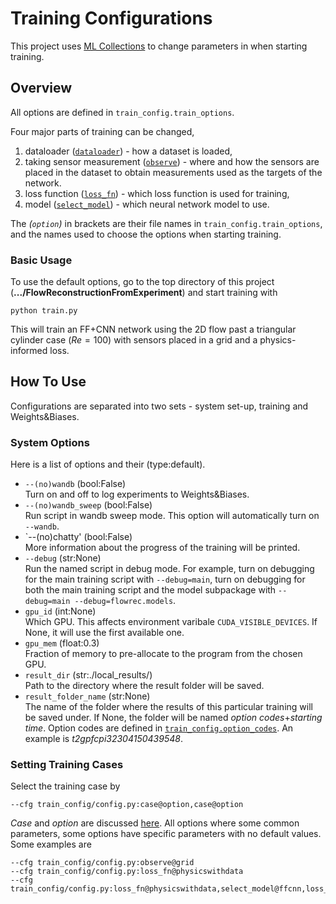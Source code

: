 # Training Configurations

This project uses [ML Collections](https://github.com/google/ml_collections) to change parameters in when starting training.

## Overview 

All options are defined in `train_config.train_options`.

Four major parts of training can be changed,

1. dataloader ([`dataloader`](./train_options/dataloader.py)) - how a dataset is loaded,
1. taking sensor measurement ([`observe`](./train_options/observe.py)) - where and how the sensors are placed in the dataset to obtain measurements used as the targets of the network.
1. loss function ([`loss_fn`](./train_options/loss_fn.py)) - which loss function is used for training,
1. model ([`select_model`](./train_options/select_model.py)) - which neural network model to use.

The *(`option`)* in brackets are their file names in `train_config.train_options`, and the names used to choose the options when starting training.

### Basic Usage
To use the default options, go to the top directory of this project (**.../FlowReconstructionFromExperiment**) and start training with 
    
    python train.py 

This will train an FF+CNN network using the 2D flow past a triangular cylinder case ($Re=100$) with sensors placed in a grid and a physics-informed loss.   

## How To Use
Configurations are separated into two sets - system set-up, training and Weights&Biases.

### System Options
Here is a list of options and their (type:default).

- `--(no)wandb` (bool:False)<br>
Turn on and off to log experiments to Weights&Biases.
- `--(no)wandb_sweep` (bool:False)<br>
Run script in wandb sweep mode. This option will automatically turn on `--wandb`.
- `--(no)chatty' (bool:False)<br>
More information about the progress of the training will be printed.
- `--debug` (str:None)<br>
Run the named script in debug mode. 
For example, turn on debugging for the main training script with `--debug=main`, turn on debugging for both the main training script and the model subpackage with `--debug=main --debug=flowrec.models`.
- `gpu_id` (int:None)<br>
Which GPU. This affects environment varibale `CUDA_VISIBLE_DEVICES`.
If None, it will use the first available one.
- `gpu_mem` (float:0.3)<br>
Fraction of memory to pre-allocate to the program from the chosen GPU.
- `result_dir` (str:./local_results/)<br>
Path to the directory where the result folder will be saved.
- `result_folder_name` (str:None)<br>
The name of the folder where the results of this particular training will be saved under.
If None, the folder will be named *option codes*+*starting time*.
Option codes are defined in [`train_config.option_codes`](./option_codes.py). 
An example is *t2gpfcpi32304150439548*.

### Setting Training Cases

Select the training case by 

    --cfg train_config/config.py:case@option,case@option

*Case* and *option* are discussed [here](#overview).
All options where some common parameters, some options have specific parameters with no default values.
Some examples are

    --cfg train_config/config.py:observe@grid
    --cfg train_config/config.py:loss_fn@physicswithdata
    --cfg train_config/config.py:loss_fn@physicswithdata,select_model@ffcnn,loss_fn@physicswithdata

